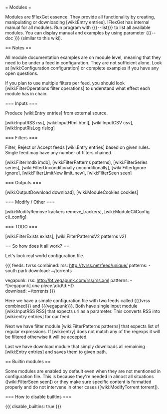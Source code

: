 = Modules =

Modules are !FlexGet essence. They provide all functionality by creating, manipulating or downloading [wiki:Entry entries]. !FlexGet has internal manual for all modules. Run program with {{{--list}}} to list all available modules. You can display manual and examples by using parameter {{{--doc <module>}}} (similar to this wiki).

== Notes ==

All module documentation examples are on module level, meaning that they need to be under a feed in configuration. They are not sufficient alone. Look at [wiki:Configuration configuration] or complete examples if you have any open questions.

If you plan to use multiple filters per feed, you should look [wiki:FilterOperations filter operations] to understand what effect each module has in chain.

=== Inputs ===

Produce [wiki:Entry entries] from external source.

[wiki:InputRSS rss], [wiki:InputHtml html], [wiki:InputCSV csv], [wiki:InputRlsLog rlslog]

=== Filters ===

Filter, Reject or Accept feeds [wiki:Entry entries] based on given rules. Single feed may have any number of filters chained.

[wiki:FilterImdb imdb], [wiki:FilterPatterns patterns], [wiki:FilterSeries series], [wiki:FilterUnconditionally unconditionally], [wiki:FilterIgnore ignore], [wiki:FilterLimitNew limit_new], [wiki:FilterSeen seen]

=== Outputs ===

[wiki:OutputDownload download], [wiki:ModuleCookies cookies]

=== Modify / Other ===

[wiki:ModifyRemoveTrackers remove_trackers], [wiki:ModuleCliConfig cli_config]

=== TODO ===

[wiki:FilterExists exists], [wiki:FilterPatternsV2 patterns v2]

== So how does it all work? ==

Let's look real world configuration file.

{{{
feeds:
  tvrss combined:
    rss: http://tvrss.net/feed/unique/
    patterns:
      - south.park
    download: ~/torrents

  vegapunk:
    rss: http://bt.vegapunk.com/rss/rss.xml
    patterns:
      - ^\[vegapunk\].*one.piece.*\d\d\d.HD  
    download: ~/torrents
}}}

Here we have a simple configuration file with two feeds called {{{tvrss combined}}}
and {{{vegapunk}}}. Both have single input module [wiki:InputRSS RSS] that expects url as a parameter.
This converts RSS into [wiki:entry entries] for our feed. 

Next we have filter module [wiki:FilterPatterns patterns]
that expects list of regular expressions. If [wiki:entry] does not match any of the regexps it will be filtered otherwise it will be accepted.

Last we have download module that simply downloads all remaining [wiki:Entry entries] and saves them to given path.

== Builtin modules ==

Some modules are enabled by default even when they are not mentioned in configuration file. This is because they're
needed in almost all situations ([wiki:FilterSeen seen]) or they make sure specific content is formatted 
properly and do not intervene in other cases ([wiki:ModifyTorrent torrent]).

=== How to disable builtins ===

{{{
disable_builtins: true
}}}